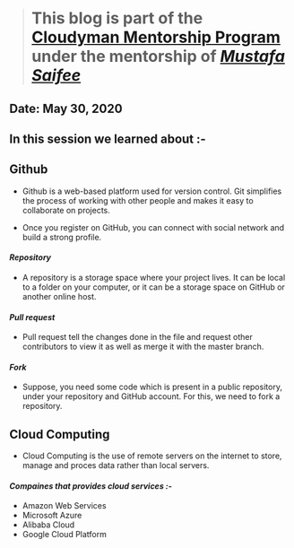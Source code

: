 > # This blog is part of the **[Cloudyman Mentorship Program](https://t.co/78sRvCvYiO?amp=1)** under the mentorship of *[Mustafa Saifee](https://www.linkedin.com/in/saifeemustafaq/)*

## Date: May 30, 2020

## In this session we learned about :-  

## Github
- Github is a web-based platform used for version control. Git simplifies the process of working with other people and makes it easy to collaborate on projects.

- Once you register on GitHub, you can connect with social network and build a strong profile.

#### _Repository_
- A repository is a storage space where your project lives. It can be local to a folder on your computer, or it can be a storage space on GitHub  or another online host.

#### _Pull request_
- Pull request tell the changes done in the file and request other contributors to view it as well as merge it with the master branch.

#### _Fork_
- Suppose, you need some code which is present in a public repository, under your repository and GitHub account. For this, we need to fork a repository.

## Cloud Computing  

- Cloud Computing is the use of remote servers on the internet to store, manage and proces data rather than local servers.

#### _Compaines that provides cloud services :-_
- Amazon Web Services  
- Microsoft Azure  
- Alibaba Cloud  
- Google Cloud Platform  

